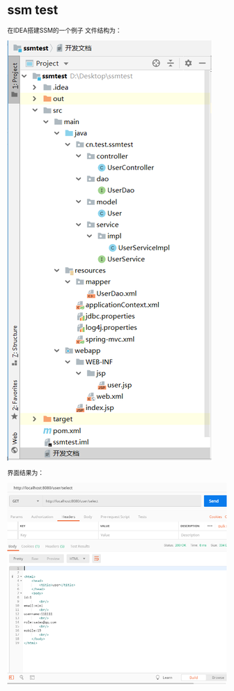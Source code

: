 # ssm test
在IDEA搭建SSM的一个例子
文件结构为：

![image](https://github.com/NoviceOfGitHub/MyJava/blob/master/filetestimageshow/ssmtest/Snipaste_2019-06-15_19-11-54.png)

界面结果为：

![image](https://github.com/NoviceOfGitHub/MyJava/blob/master/filetestimageshow/ssmtest/Snipaste_2019-06-15_19-14-23.png)
